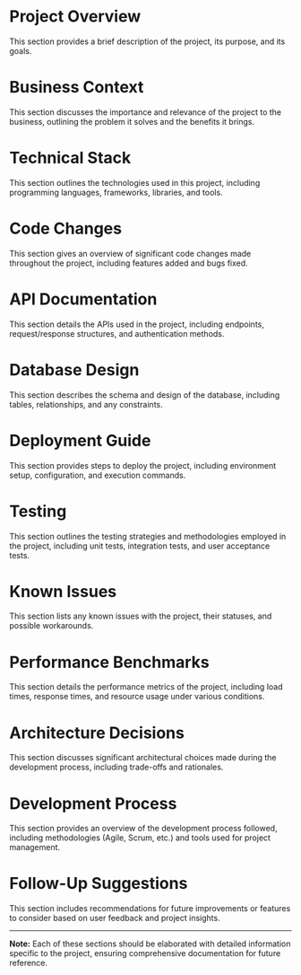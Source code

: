 # Project Overview

This section provides a brief description of the project, its purpose, and its goals.

# Business Context

This section discusses the importance and relevance of the project to the business, outlining the problem it solves and the benefits it brings.

# Technical Stack

This section outlines the technologies used in this project, including programming languages, frameworks, libraries, and tools.

# Code Changes

This section gives an overview of significant code changes made throughout the project, including features added and bugs fixed.

# API Documentation

This section details the APIs used in the project, including endpoints, request/response structures, and authentication methods.

# Database Design

This section describes the schema and design of the database, including tables, relationships, and any constraints.

# Deployment Guide

This section provides steps to deploy the project, including environment setup, configuration, and execution commands.

# Testing

This section outlines the testing strategies and methodologies employed in the project, including unit tests, integration tests, and user acceptance tests.

# Known Issues

This section lists any known issues with the project, their statuses, and possible workarounds.

# Performance Benchmarks

This section details the performance metrics of the project, including load times, response times, and resource usage under various conditions.

# Architecture Decisions

This section discusses significant architectural choices made during the development process, including trade-offs and rationales.

# Development Process

This section provides an overview of the development process followed, including methodologies (Agile, Scrum, etc.) and tools used for project management.

# Follow-Up Suggestions

This section includes recommendations for future improvements or features to consider based on user feedback and project insights.

---

**Note:** Each of these sections should be elaborated with detailed information specific to the project, ensuring comprehensive documentation for future reference.